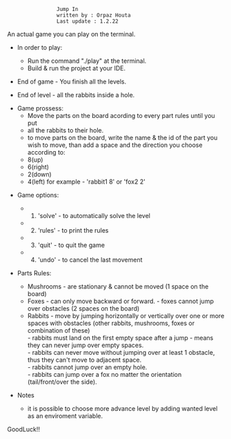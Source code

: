   					Jump In
  					written by : Orpaz Houta								 
  					Last update : 1.2.22									 
 
 An actual game you can play on the terminal.

* In order to play:
  - Run the command "./play" at the terminal.
  - Build & run the project at your IDE.

* End of game - You finish all the levels.
* End of level - all the rabbits inside a hole.                              

- Game prossess:
  - Move the parts on the board acording to every part rules until you put
  - all the rabbits to their hole.
  - to move parts on the board, write the name & the id of the part you
    wish to move, 
    than add a space and the direction you choose according to:
   -   8(up) 
   -   6(right) 
   -   2(down) 
   -   4(left)
   for example - 'rabbit1 8' or 'fox2 2'
 
 * Game options:
   - 1. 'solve' - to automatically solve the level
   - 2. 'rules' - to print the rules
   - 3. 'quit' - to quit the game
   - 4. 'undo' - to cancel the last movement
  
 * Parts Rules:                                                              
   - Mushrooms - are stationary & cannot be moved (1 space on the board)                    
   - Foxes - can only move backward or forward. 
           - foxes cannot jump over obstacles (2 spaces on the board)                                              
   - Rabbits - move by jumping horizontally or vertically over one or more     
            spaces with obstacles (other rabbits, mushrooms, foxes or       
            combination of these)                                           
          - rabbits must land on the first empty space after a jump - means 
            they can never jump over empty spaces.                          
          - rabbits can never move without jumping over at least 1 obstacle,
            thus they can't move to adjacent space.                         
          - rabbits cannot jump over an empty hole.                         
          - rabbits can jump over a fox no matter the orientation           
            (tail/front/over the side).
            
  * Notes
    - it is possible to choose more advance level by adding wanted level as an 
      enviroment variable.
            
  GoodLuck!!
